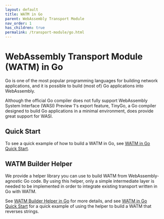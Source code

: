 ```yaml
---
layout: default
title: WATM in Go
parent: WebAssembly Transport Module
nav_order: 1
has_children: true
permalink: /transport-module/go.html
---
```


# WebAssembly Transport Module (WATM) in Go

Go is one of the most popular programming languages for building network applications, and it is possible to build (most of) Go applications into WebAssembly. 

Although the official Go compiler does not fully support WebAssembly System Interface (WASI) Preview 1's export feature, TinyGo, a Go compiler designed to build Go applications in a minimal environment, does provide great support for WASI.

## Quick Start

To see a quick example of how to build a WATM in Go, see [WATM in Go Quick Start](./go/quick-start.html).

## WATM Builder Helper

We provide a helper library you can use to build WATM from WebAssembly-agnostic Go code. By using this helper, only a simple intermediate layer is needed to be implemented in order to integrate existing transport written in Go with WATM.

See [WATM Builder Helper in Go](./go/watm.html) for more details, and see [WATM in Go Quick Start](./go/quick-start.html) for a quick example of using the helper to build a WATM that reverses strings.